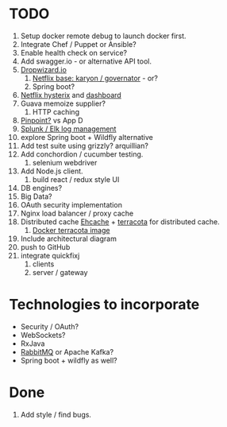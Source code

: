 # TODO
  
  1. Setup docker remote debug to launch docker first.
  1. Integrate Chef / Puppet or Ansible?
  1. Enable health check on service?
  1. Add swagger.io - or alternative API tool.
  1. [Dropwizard.io](http://www.dropwizard.io/1.0.6/docs/getting-started.html) 
     1. [Netflix base: karyon / governator](https://github.com/Netflix/karyon) - or?
     1. Spring boot?
  1. [Netflix hysterix](https://github.com/Netflix/Hystrix/wiki/How-To-Use) and [dashboard](https://github.com/Netflix/Hystrix/tree/master/hystrix-dashboard)
  1. Guava memoize supplier?
     1. HTTP caching 
  1. [Pinpoint?](https://github.com/naver/pinpoint) vs App D
  1. [Splunk / Elk log management](http://blog.takipi.com/splunk-vs-elk-the-log-management-tools-decision-making-guide/)
  1. explore Spring boot + Wildfly alternative
  1. Add test suite using grizzly? arquillian?
  1. Add conchordion / cucumber testing.
     1. selenium webdriver
  1. Add Node.js client.
     1. build react / redux style UI
  1. DB engines?
  1. Big Data?
  1. OAuth security implementation
  1. Nginx load balancer / proxy cache
  1. Distributed cache [Ehcache](http://www.ehcache.org/) + [terracota](http://terracotta.org/downloads/open-source/catalog) for distributed cache.
     1. [Docker terracota image](https://github.com/anthonydahanne/terracotta-oss-docker)
  1. Include architectural diagram
  1. push to GitHub
  1. integrate quickfixj
     1. clients
     1. server / gateway
  
     
# Technologies to incorporate

- Security / OAuth?
- WebSockets?
- RxJava
- [RabbitMQ](https://github.com/docker-library/rabbitmq/tree/master/alpine) or Apache Kafka?
- Spring boot + wildfly as well?

# Done

  1. Add style / find bugs.

